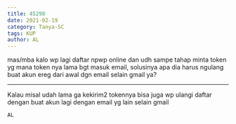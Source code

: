 ```yaml
---
title: 45298
date: 2021-02-19
category: Tanya-SC
tags: KUP
author: AL
---
```


mas/mba kalo wp lagi daftar npwp online dan udh sampe tahap minta token yg mana token nya lama bgt masuk email, solusinya apa dia harus ngulang buat akun ereg dari awal dgn email selain gmail ya?

---

Kalau misal udah lama ga kekirim2 tokennya bisa juga wp ulangi daftar dengan buat akun lagi dengan email yg lain selain gmail

`AL`
